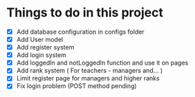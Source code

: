 # Things to do in this project

- [X] Add database configuration in configs folder
- [X] Add User model
- [X] Add register system
- [X] Add login system
- [X] Add loggedIn and notLoggedIn function and use it on pages
- [X] Add rank system ( For teachers - managers and... )
- [X] Limit register page for managers and higher ranks
- [X] Fix login problem (POST method pending)